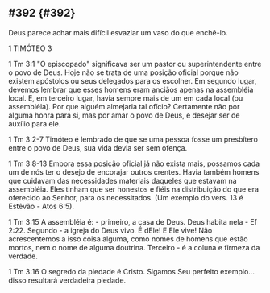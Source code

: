 ## #392 {#392}

Deus parece achar mais difícil esvaziar um vaso do que enchê-lo.

1 TIMÓTEO 3

1 Tm 3:1 &quot;O episcopado&quot; significava ser um pastor ou superintendente entre o povo de Deus. Hoje não se trata de uma posição oficial porque não existem apóstolos ou seus delegados para os escolher. Em segundo lugar, devemos lembrar que esses homens eram anciãos apenas na assembléia local. E, em terceiro lugar, havia sempre mais de um em cada local (ou assembléia). Por que alguém almejaria tal ofício? Certamente não por alguma honra para si, mas por amar o povo de Deus, e desejar ser de auxílio para ele.

1 Tm 3:2-7 Timóteo é lembrado de que se uma pessoa fosse um presbítero entre o povo de Deus, sua vida devia ser sem ofença.

1 Tm 3:8-13 Embora essa posição oficial já não exista mais, possamos cada um de nós ter o desejo de encorajar outros crentes. Havia também homens que cuidavam das necessidades materiais daqueles que estavam na assembléia. Eles tinham que ser honestos e fiéis na distribuição do que era oferecido ao Senhor, para os necessitados. (Um exemplo do vers. 13 é Estêvão - Atos 6:5).

1 Tm 3:15 A assembléia é: - primeiro, a casa de Deus. Deus habita nela - Ef 2:22\. Segundo - a igreja do Deus vivo. É dEle! E Ele vive! Não acrescentemos a isso coisa alguma, como nomes de homens que estão mortos, nem o nome de alguma doutrina. Terceiro - é a coluna e firmeza da verdade.

1 Tm 3:16 O segredo da piedade é Cristo. Sigamos Seu perfeito exemplo... disso resultará verdadeira piedade.